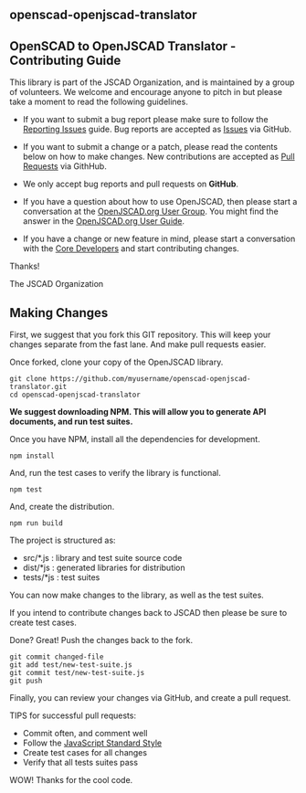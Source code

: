 ## openscad-openjscad-translator

## OpenSCAD to OpenJSCAD Translator - Contributing Guide

This library is part of the JSCAD Organization, and is maintained by a group of volunteers. We welcome and encourage anyone to pitch in but please take a moment to read the following guidelines.

* If you want to submit a bug report please make sure to follow the [Reporting Issues](https://github.com/jscad/csg.js/wiki/Reporting-Issues) guide. Bug reports are accepted as [Issues](https://github.com/jscad/openscad-openjscad-translator/issues/) via GitHub.

* If you want to submit a change or a patch, please read the contents below on how to make changes. New contributions are accepted as [Pull Requests](https://github.com/jscad/openscad-openjscad-translator/pulls/) via GithHub.

* We only accept bug reports and pull requests on **GitHub**.

* If you have a question about how to use OpenJSCAD, then please start a conversation at the [OpenJSCAD.org User Group](https://plus.google.com/communities/114958480887231067224). You might find the answer in the [OpenJSCAD.org User Guide](https://github.com/Spiritdude/OpenJSCAD.org/wiki/User-Guide).

* If you have a change or new feature in mind, please start a conversation with the [Core Developers](https://plus.google.com/communities/114958480887231067224) and start contributing changes.

Thanks!

The JSCAD Organization

## Making Changes

First, we suggest that you fork this GIT repository. This will keep your changes separate from the fast lane.  And make pull requests easier.

Once forked, clone your copy of the OpenJSCAD library.
```
git clone https://github.com/myusername/openscad-openjscad-translator.git
cd openscad-openjscad-translator
```

**We suggest downloading NPM. This will allow you to generate API documents, and run test suites.**

Once you have NPM, install all the dependencies for development.
```
npm install
```
And, run the test cases to verify the library is functional.
```
npm test
```
And, create the distribution.
```
npm run build
```

The project is structured as:
- src/*.js : library and test suite source code
- dist/*js : generated libraries for distribution
- tests/*js : test suites

You can now make changes to the library, as well as the test suites.

If you intend to contribute changes back to JSCAD then please be sure to create test cases.

Done? Great! Push the changes back to the fork.
```
git commit changed-file
git add test/new-test-suite.js
git commit test/new-test-suite.js
git push
```
Finally, you can review your changes via GitHub, and create a pull request. 

TIPS for successful pull requests:
- Commit often, and comment well
- Follow the [JavaScript Standard Style](https://github.com/feross/standard)
- Create test cases for all changes
- Verify that all tests suites pass

WOW! Thanks for the cool code.

